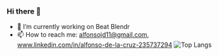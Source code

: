 ### Hi there 👋
- 🔭 I’m currently working on Beat Blendr
- 📫 How to reach me:
  alfonsojd11@gmail.com,
  www.linkedin.com/in/alfonso-de-la-cruz-235737294
![Top Langs](https://github-readme-stats.vercel.app/api/top-langs/?username=delac129&theme=tokyonight)




<!--
**delac129/delac129** is a ✨ _special_ ✨ repository because its `README.md` (this file) appears on your GitHub profile.

Here are some ideas to get you started:

- 🔭 I’m currently working on ...
- 🌱 I’m currently learning ...
- 👯 I’m looking to collaborate on ...
- 🤔 I’m looking for help with ...
- 💬 Ask me about ...
- 📫 How to reach me: ...
- 😄 Pronouns: ...
- ⚡ Fun fact: ...
-->
